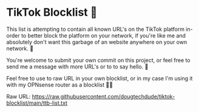 # TikTok Blocklist 📱

This list is attempting to contain all known URL's on the TikTok platform in-order to better block the platform on your network, if you're like me and absolutely don't want this garbage of an website anywhere on your own network. 🤮

You're welcome to submit your own commit on this project, or feel free to send me a message with more URL's or to to say hello. 👋

Feel free to use to raw URL in your own blocklist, or in my case I'm using it with my OPNsense router as a blocklist 👨‍💻

Raw URL: https://raw.githubusercontent.com/dougtechdude/tiktok-blocklist/main/ttb-list.txt
